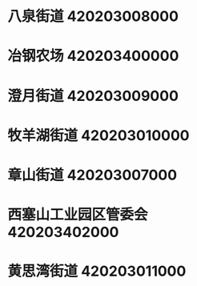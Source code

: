 # 八泉街道 420203008000
# 冶钢农场 420203400000
# 澄月街道 420203009000
# 牧羊湖街道 420203010000
# 章山街道 420203007000
# 西塞山工业园区管委会 420203402000
# 黄思湾街道 420203011000
